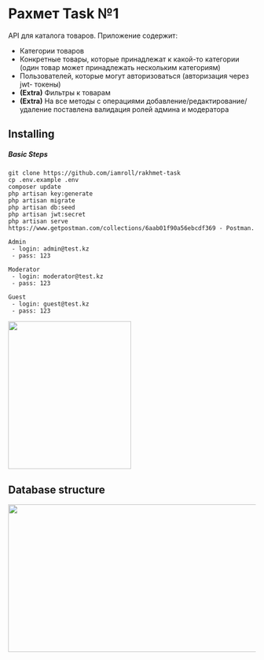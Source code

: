 # Рахмет Task №1
API для каталога товаров. Приложение содержит:

- Категории товаров
- Конкретные товары, которые принадлежат к какой-то категории (один товар может принадлежать нескольким категориям)
- Пользователей, которые могут авторизоваться (авторизация через jwt- токены)
- **(Extra)** Фильтры к товарам
- **(Extra)** На все методы с операциями добавление/редактирование/удаление поставлена валидация ролей админа и модератора
## Installing 
##### Basic Steps
```
git clone https://github.com/iamroll/rakhmet-task
cp .env.example .env
composer update
php artisan key:generate
php artisan migrate
php artisan db:seed
php artisan jwt:secret
php artisan serve
https://www.getpostman.com/collections/6aab01f90a56ebcdf369 - Postman.

Admin
 - login: admin@test.kz
 - pass: 123
 
Moderator
 - login: moderator@test.kz
 - pass: 123
 
Guest
 - login: guest@test.kz
 - pass: 123
```
<img src="https://user-images.githubusercontent.com/27915539/58758913-69c06e80-8544-11e9-855e-0b0c26905167.PNG" width="250" height="300">

## Database structure

<img src="https://user-images.githubusercontent.com/27915539/58758982-2a465200-8545-11e9-85d8-a3588e9a8530.PNG" width="550" height="300">
